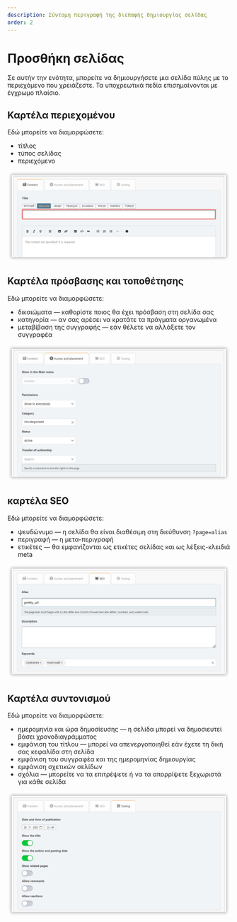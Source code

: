 ```yaml
---
description: Σύντομη περιγραφή της διεπαφής δημιουργίας σελίδας
order: 2
---
```


# Προσθήκη σελίδας

Σε αυτήν την ενότητα, μπορείτε να δημιουργήσετε μια σελίδα πύλης με το περιεχόμενο που χρειάζεστε. Τα υποχρεωτικά πεδία επισημαίνονται με έγχρωμο πλαίσιο.

## Καρτέλα περιεχομένου

Εδώ μπορείτε να διαμορφώσετε:

- τίτλος
- τύπος σελίδας
- περιεχόμενο

![Content tab](content_tab.png)

## Καρτέλα πρόσβασης και τοποθέτησης

Εδώ μπορείτε να διαμορφώσετε:

- δικαιώματα — καθορίστε ποιος θα έχει πρόσβαση στη σελίδα σας
- κατηγορία — αν σας αρέσει να κρατάτε τα πράγματα οργανωμένα
- μεταβίβαση της συγγραφής — εάν θέλετε να αλλάξετε τον συγγραφέα

![Access tab](access_tab.png)

## καρτέλα SEO

Εδώ μπορείτε να διαμορφώσετε:

- ψευδώνυμο — η σελίδα θα είναι διαθέσιμη στη διεύθυνση `?page=alias`
- περιγραφή — η μετα-περιγραφή
- ετικέτες — θα εμφανίζονται ως ετικέτες σελίδας και ως λέξεις-κλειδιά meta

![SEO tab](seo_tab.png)

## Καρτέλα συντονισμού

Εδώ μπορείτε να διαμορφώσετε:

- ημερομηνία και ώρα δημοσίευσης — η σελίδα μπορεί να δημοσιευτεί βάσει χρονοδιαγράμματος
- εμφάνιση του τίτλου — μπορεί να απενεργοποιηθεί εάν έχετε τη δική σας κεφαλίδα στη σελίδα
- εμφάνιση του συγγραφέα και της ημερομηνίας δημιουργίας
- εμφάνιση σχετικών σελίδων
- σχόλια — μπορείτε να τα επιτρέψετε ή να τα απορρίψετε ξεχωριστά για κάθε σελίδα

![Tuning tab](tuning_tab.png)
